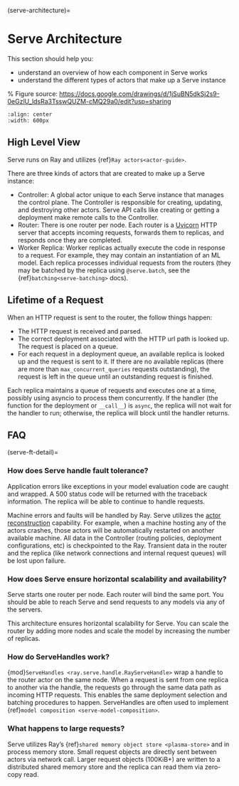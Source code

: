 (serve-architecture)=

# Serve Architecture

This section should help you:

- understand an overview of how each component in Serve works
- understand the different types of actors that make up a Serve instance

% Figure source: https://docs.google.com/drawings/d/1jSuBN5dkSj2s9-0eGzlU_ldsRa3TsswQUZM-cMQ29a0/edit?usp=sharing

```{image} architecture.svg
:align: center
:width: 600px
```

## High Level View

Serve runs on Ray and utilizes {ref}`Ray actors<actor-guide>`.

There are three kinds of actors that are created to make up a Serve instance:

- Controller: A global actor unique to each Serve instance that manages
  the control plane. The Controller is responsible for creating, updating, and
  destroying other actors. Serve API calls like creating or getting a deployment
  make remote calls to the Controller.
- Router: There is one router per node. Each router is a [Uvicorn](https://www.uvicorn.org/) HTTP
  server that accepts incoming requests, forwards them to replicas, and
  responds once they are completed.
- Worker Replica: Worker replicas actually execute the code in response to a
  request. For example, they may contain an instantiation of an ML model. Each
  replica processes individual requests from the routers (they may be batched
  by the replica using `@serve.batch`, see the {ref}`batching<serve-batching>` docs).

## Lifetime of a Request

When an HTTP request is sent to the router, the follow things happen:

- The HTTP request is received and parsed.
- The correct deployment associated with the HTTP url path is looked up. The
  request is placed on a queue.
- For each request in a deployment queue, an available replica is looked up
  and the request is sent to it. If there are no available replicas (there
  are more than `max_concurrent_queries` requests outstanding), the request
  is left in the queue until an outstanding request is finished.

Each replica maintains a queue of requests and executes one at a time, possibly
using asyncio to process them concurrently. If the handler (the function for the
deployment or `__call__`) is `async`, the replica will not wait for the
handler to run; otherwise, the replica will block until the handler returns.

## FAQ

(serve-ft-detail)=

### How does Serve handle fault tolerance?

Application errors like exceptions in your model evaluation code are caught and
wrapped. A 500 status code will be returned with the traceback information. The
replica will be able to continue to handle requests.

Machine errors and faults will be handled by Ray. Serve utilizes the [actor
reconstruction](actor-fault-tolerance) capability. For example, when a machine hosting any of the
actors crashes, those actors will be automatically restarted on another
available machine. All data in the Controller (routing policies, deployment
configurations, etc) is checkpointed to the Ray. Transient data in the
router and the replica (like network connections and internal request
queues) will be lost upon failure.

### How does Serve ensure horizontal scalability and availability?

Serve starts one router per node. Each router will bind the same port. You
should be able to reach Serve and send requests to any models via any of the
servers.

This architecture ensures horizontal scalability for Serve. You can scale the
router by adding more nodes and scale the model by increasing the number
of replicas.

### How do ServeHandles work?

{mod}`ServeHandles <ray.serve.handle.RayServeHandle>` wrap a handle to the router actor on the same node. When a
request is sent from one replica to another via the handle, the
requests go through the same data path as incoming HTTP requests. This enables
the same deployment selection and batching procedures to happen. ServeHandles are
often used to implement {ref}`model composition <serve-model-composition>`.

### What happens to large requests?

Serve utilizes Ray’s {ref}`shared memory object store <plasma-store>` and in process memory
store. Small request objects are directly sent between actors via network
call. Larger request objects (100KiB+) are written to a distributed shared
memory store and the replica can read them via zero-copy read.
